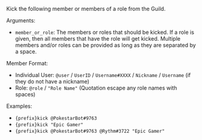 Kick the following member or members of a role from the Guild.

Arguments:
* `member_or_role`: The members or roles that should be kicked. If a role is given, then all members that have the role will get kicked. Multiple members and/or roles can be provided as long as they are separated by a space.

Member Format:
* Individual User: `@user` / `UserID` / `Username#XXXX` / `Nickname` / `Username` (if they do not have a nickname)
* Role: `@role` / `"Role Name"` (Quotation escape any role names with spaces)

Examples:
* `{prefix}kick @PokestarBot#9763`
* `{prefix}kick "Epic Gamer"`
* `{prefix}kick @PokestarBot#9763 @Rythm#3722 "Epic Gamer"`

